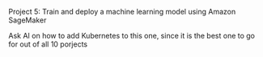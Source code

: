Project 5: Train and deploy a machine learning model using Amazon SageMaker

Ask AI on how to add Kubernetes to this one, since it is the best one to go for out of all 10 porjects
